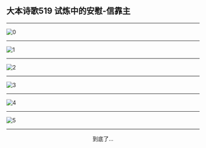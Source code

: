 
## 大本诗歌519 试炼中的安慰-信靠主
        
<div id="aplayer0"></div>

---

<img alt="0" data-original="/data/d0519/0">

---

<img alt="1" data-original="/data/d0519/1">

---

<img alt="2" data-original="/data/d0519/2">

---

<img alt="3" data-original="/data/d0519/3">

---

<img alt="4" data-original="/data/d0519/4">

---

<img alt="5" data-original="/data/d0519/5">

---

<p style="text-align: center">到底了...</p>

<script src="/js/dist-view.js"></script>

<script>
MAIN.id = 'd0519';
        
const ap0 = new APlayer({
    container: document.getElementById('aplayer0'),
    volume: 1,
    loop: 'none',
    preload: 'none',
    audio: [{
        name: '大本诗歌519.mp3',
        artist: '大本诗歌',
        url: 'https://res.wx.qq.com/voice/getvoice?mediaid=MzI0NTk3MDM5M18yMjQ3NDk0MDAz',
        cover: '/favicon'
    }]
});
</script>
